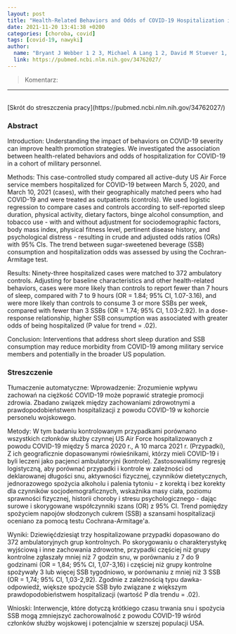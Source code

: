 ```yaml
---
layout: post
title: "Health-Related Behaviors and Odds of COVID-19 Hospitalization in a Military Population"
date: 2021-11-20 13:41:38 +0200
categories: [choroba, covid]
tags: [covid-19, nawyki]
author:
  name: "Bryant J Webber 1 2 3, Michael A Lang 1 2, David M Stuever 1, James D Escobar 1, Victoria F H Bylsma 1 4, Gregory G Wolff 1"
  link: https://pubmed.ncbi.nlm.nih.gov/34762027/
---
```

> Komentarz:

<hr>
<br>
[Skrót do streszczenia pracy](https://pubmed.ncbi.nlm.nih.gov/34762027/)


### Abstract
Introduction: Understanding the impact of behaviors on COVID-19 severity can improve health promotion strategies. We investigated the association between health-related behaviors and odds of hospitalization for COVID-19 in a cohort of military personnel.

Methods: This case-controlled study compared all active-duty US Air Force service members hospitalized for COVID-19 between March 5, 2020, and March 10, 2021 (cases), with their geographically matched peers who had COVID-19 and were treated as outpatients (controls). We used logistic regression to compare cases and controls according to self-reported sleep duration, physical activity, dietary factors, binge alcohol consumption, and tobacco use - with and without adjustment for sociodemographic factors, body mass index, physical fitness level, pertinent disease history, and psychological distress - resulting in crude and adjusted odds ratios (ORs) with 95% CIs. The trend between sugar-sweetened beverage (SSB) consumption and hospitalization odds was assessed by using the Cochran-Armitage test.

Results: Ninety-three hospitalized cases were matched to 372 ambulatory controls. Adjusting for baseline characteristics and other health-related behaviors, cases were more likely than controls to report fewer than 7 hours of sleep, compared with 7 to 9 hours (OR = 1.84; 95% CI, 1.07-3.16), and were more likely than controls to consume 3 or more SSBs per week, compared with fewer than 3 SSBs (OR = 1.74; 95% CI, 1.03-2.92). In a dose-response relationship, higher SSB consumption was associated with greater odds of being hospitalized (P value for trend = .02).

Conclusion: Interventions that address short sleep duration and SSB consumption may reduce morbidity from COVID-19 among military service members and potentially in the broader US population.

### Streszczenie
Tłumaczenie automatyczne:
Wprowadzenie: Zrozumienie wpływu zachowań na ciężkość COVID-19 może poprawić strategie promocji zdrowia. Zbadano związek między zachowaniami zdrowotnymi a prawdopodobieństwem hospitalizacji z powodu COVID-19 w kohorcie personelu wojskowego.

Metody: W tym badaniu kontrolowanym przypadkami porównano wszystkich członków służby czynnej US Air Force hospitalizowanych z powodu COVID-19 między 5 marca 2020 r., A 10 marca 2021 r. (Przypadki), Z ich geograficznie dopasowanymi rówieśnikami, którzy mieli COVID-19 i byli leczeni jako pacjenci ambulatoryjni (kontrole). Zastosowaliśmy regresję logistyczną, aby porównać przypadki i kontrole w zależności od deklarowanej długości snu, aktywności fizycznej, czynników dietetycznych, jednorazowego spożycia alkoholu i palenia tytoniu - z korektą i bez korekty dla czynników socjodemograficznych, wskaźnika masy ciała, poziomu sprawności fizycznej, historii choroby i stresu psychologicznego - dając surowe i skorygowane współczynniki szans (OR) z 95% CI. Trend pomiędzy spożyciem napojów słodzonych cukrem (SSB) a szansami hospitalizacji oceniano za pomocą testu Cochrana-Armitage'a.

Wyniki: Dziewięćdziesiąt trzy hospitalizowane przypadki dopasowano do 372 ambulatoryjnych grup kontrolnych. Po skorygowaniu o charakterystykę wyjściową i inne zachowania zdrowotne, przypadki częściej niż grupy kontrolne zgłaszały mniej niż 7 godzin snu, w porównaniu z 7 do 9 godzinami (OR = 1,84; 95% CI, 1,07-3,16) i częściej niż grupy kontrolne spożywały 3 lub więcej SSB tygodniowo, w porównaniu z mniej niż 3 SSB (OR = 1,74; 95% CI, 1,03-2,92). Zgodnie z zależnością typu dawka-odpowiedź, większe spożycie SSB było związane z większym prawdopodobieństwem hospitalizacji (wartość P dla trendu = .02).

Wnioski: Interwencje, które dotyczą krótkiego czasu trwania snu i spożycia SSB mogą zmniejszyć zachorowalność z powodu COVID-19 wśród członków służby wojskowej i potencjalnie w szerszej populacji USA.
